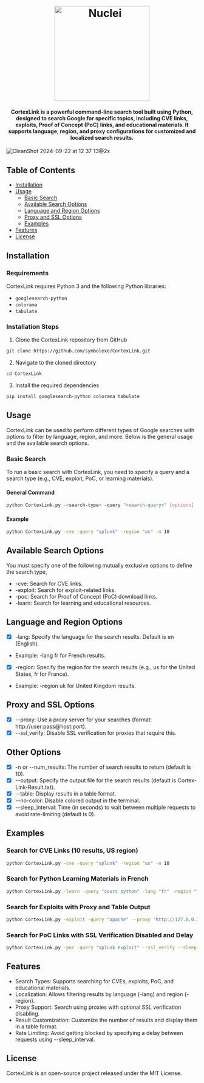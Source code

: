 <h1 align="center">
  <br>
  <a href="https://imgbb.com/"><img src="https://i.ibb.co/Stcxy90/Cortex-Link.png" width="250px" alt="Nuclei"></a>
</h1>
<h4 align="center">CortexLink is a powerful command-line search tool built using Python, designed to search Google for specific topics, including CVE links, exploits, Proof of Concept (PoC) links, and educational materials. It supports language, region, and proxy configurations for customized and localized search results.</h4>

![CleanShot 2024-09-22 at 12 37 13@2x](https://github.com/user-attachments/assets/f29baaee-c1c6-4d63-aee0-6f79d8451f62)
## Table of Contents

- [Installation](#installation)
- [Usage](#usage)
  - [Basic Search](#basic-search)
  - [Available Search Options](#available-search-options)
  - [Language and Region Options](#language-and-region-options)
  - [Proxy and SSL Options](#proxy-and-ssl-options)
  - [Examples](#examples)
- [Features](#features)
- [License](#license)

## Installation
### Requirements
CortexLink requires Python 3 and the following Python libraries:

- `googlesearch-python`
- `colorama`
- `tabulate`

### Installation Steps
1. Clone the CortexLink repository from GitHub
```bash
git clone https://github.com/symbolexe/CortexLink.git
```

2. Navigate to the cloned directory
```bash
cd CortexLink
```
3. Install the required dependencies
```bash
pip install googlesearch-python colorama tabulate
```
## Usage
CortexLink can be used to perform different types of Google searches with options to filter by language, region, and more. Below is the general usage and the available search options.
### Basic Search
To run a basic search with CortexLink, you need to specify a query and a search type (e.g., CVE, exploit, PoC, or learning materials).
#### General Command
```bash
python CortexLink.py -<search-type> -query "<search-query>" [options]
```
#### Example
```bash
python CortexLink.py -cve -query "splunk" -region "us" -n 10
```
## Available Search Options
You must specify one of the following mutually exclusive options to define the search type,
- -cve: Search for CVE links.
- -exploit: Search for exploit-related links.
- -poc: Search for Proof of Concept (PoC) download links.
- -learn: Search for learning and educational resources.

## Language and Region Options
- [x] -lang: Specify the language for the search results. Default is en (English).
- Example: -lang fr for French results.

- [x] -region: Specify the region for the search results (e.g., us for the United States, fr for France).
- Example: -region uk for United Kingdom results.

## Proxy and SSL Options
- [x] --proxy: Use a proxy server for your searches (format: http://user:pass@host:port).
- [x] --ssl_verify: Disable SSL verification for proxies that require this.

## Other Options
- [x] -n or --num_results: The number of search results to return (default is 10).
- [x] --output: Specify the output file for the search results (default is Cortex-Link-Result.txt).
- [x] --table: Display results in a table format.
- [x] --no-color: Disable colored output in the terminal.
- [x] --sleep_interval: Time (in seconds) to wait between multiple requests to avoid rate-limiting (default is 0).

## Examples
### Search for CVE Links (10 results, US region)
```bash
python CortexLink.py -cve -query "splunk" -region "us" -n 10
```
### Search for Python Learning Materials in French
```bash
python CortexLink.py -learn -query "cours python" -lang "fr" -region "fr" -n 5
```
### Search for Exploits with Proxy and Table Output
```bash
python CortexLink.py -exploit -query "apache" --proxy "http://127.0.0.1:8080" --table -n 5
```
### Search for PoC Links with SSL Verification Disabled and Delay
```bash
python CortexLink.py -poc -query "splunk exploit" --ssl_verify --sleep_interval 5
```

## Features
- Search Types: Supports searching for CVEs, exploits, PoC, and educational materials.
- Localization: Allows filtering results by language (-lang) and region (-region).
- Proxy Support: Search using proxies with optional SSL verification disabling.
- Result Customization: Customize the number of results and display them in a table format.
- Rate Limiting: Avoid getting blocked by specifying a delay between requests using --sleep_interval.

## License
CortexLink is an open-source project released under the MIT License.
